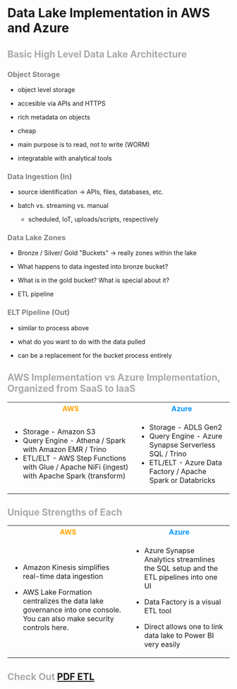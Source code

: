 # Data Lake Implementation in AWS and Azure

## <span style="color:darkgray">Basic High Level Data Lake Architecture</span>

### <span style="color:gray">Object Storage</span>
- object level storage 

- accesible via APIs and HTTPS
- rich metadata on objects
- cheap
- main purpose is to read, not to write (WORM)
- integratable with analytical tools
### <span style="color:gray">Data Ingestion (In)</span>
- source identification -> APIs, files, databases, etc.

- batch vs. streaming vs. manual
    - scheduled, IoT, uploads/scripts, respectively
### <span style="color:gray">Data Lake Zones</span>
- Bronze / Silver/ Gold "Buckets" -> really zones within the lake

- What happens to data ingested into bronze bucket?
- What is in the gold bucket? What is special about it?
- ETL pipeline
### <span style="color:gray">ELT Pipeline (Out)</span>
- similar to process above

- what do you want to do with the data pulled
- can be a replacement for the bucket process entirely
## <span style="color:darkgray">AWS Implementation vs Azure Implementation, Organized from SaaS to IaaS</span>
<table>
<tr>
<th>
    <span style="color:orange">AWS</span>
</th>
<th>
<span style="color:#0096FF">Azure</th>
</th>
</tr>

<tr>
<td>

- Storage - Amazon S3
- Query Engine - Athena / Spark with Amazon EMR / Trino
- ETL/ELT - AWS Step Functions with Glue / Apache NiFi (ingest) with Apache Spark (transform)
</td> 

<td>

- Storage - ADLS Gen2
- Query Engine - Azure Synapse Serverless SQL / Trino
- ETL/ELT - Azure Data Factory / Apache Spark or Databricks
</td>
</tr>
</table>

## <span style="color:darkgray">Unique Strengths of Each</span>
<table>
    <tr>
        <th>
            <span style="color:orange">AWS</span>
        </th>
        <th>
            <span style="color:#0096FF">Azure</th>
    </tr>
<tr>
<td>  

- Amazon Kinesis simplifies real-time data ingestion

- AWS Lake Formation centralizes the data lake governance into one console. You can also make security controls here.
</td>   
<td>

- Azure Synapse Analytics streamlines the SQL setup and the ETL pipelines into one UI

- Data Factory is a visual ETL tool
- Direct allows one to link data lake to Power BI very easily
        </td>
    </tr>
</table>

## <span style="color:darkgray">Check Out [PDF ETL](PDF_Ingestion_Techniques.md)</span>